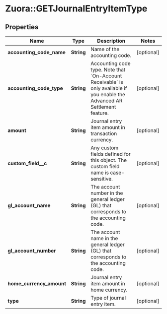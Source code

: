# Zuora::GETJournalEntryItemType

## Properties
Name | Type | Description | Notes
------------ | ------------- | ------------- | -------------
**accounting_code_name** | **String** | Name of the accounting code.  | [optional] 
**accounting_code_type** | **String** | Accounting code type.  Note that &#x60;On-Account Receivable&#x60; is only available if you enable the Advanced AR Settlement feature.   | [optional] 
**amount** | **String** | Journal entry item amount in transaction currency.  | [optional] 
**custom_field__c** | **String** | Any custom fields defined for this object. The custom field name is case-sensitive.  | [optional] 
**gl_account_name** | **String** | The account number in the general ledger (GL) that corresponds to the accounting code.  | [optional] 
**gl_account_number** | **String** | The account name in the general ledger (GL) that corresponds to the accounting code.  | [optional] 
**home_currency_amount** | **String** | Journal entry item amount in home currency.  | [optional] 
**type** | **String** | Type of journal entry item.  | [optional] 


